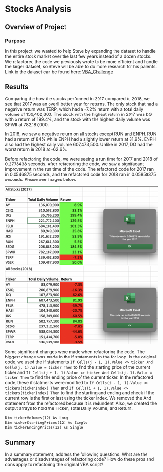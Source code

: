 # Stocks Analysis

## Overview of Project 
### Purpose
In this project, we wanted to help Steve by expanding the dataset to handle the entire stock market over the last few years instead of a dozen stocks. We refactored the code we previously wrote to be more efficient and handle the larger dataset, so Steve will be able to do more research for his parents. Link to the dataset can be found here: [VBA_Challenge](https://github.com/Dspiper/stock-analysis/blob/main/VBA_Challenge.xlsm)

## Results

Comparing the how the stocks performed in 2017 compared to 2018, we see that 2017 was an overll better year for returns. The only stock that had a negative return was TERP, which had a -7.2% return with a total daily volume of 139,402,800. The stock with the highest return in 2017 was DQ with a return of 199.4%, and the stock with the highest daily volume was SPWR at 782,187,000. 

In 2018, we saw a negative return on all stocks except RUN and ENPH. RUN had a return of 84% while ENPH had a slightly lower return at 81.9%. ENPH also had the highest daily volume 607,473,500. Unlike in 2017, DQ had the worst return in 2018 at -62.6%. 

Before refactoring the code, we were seeing a run time for 2017 and 2018 of 0.2773438 seconds. After refactoring the code, we saw a signifacant improvement in the run time of the code. The refactored code for 2017 ran in 0.0546875 seconds, and the refactored code for 2018 ran in 0.05859375 seconds. Please see images below. 

![VBA_Challenge_2017](https://github.com/Dspiper/stock-analysis/blob/main/Resources/VBA_Challenge_2017.png) 
![VBA_Challenge_2018](https://github.com/Dspiper/stock-analysis/blob/main/Resources/VBA_Challenge_2018.png)

Some significant changes were made when refactoring the code. The biggest change was made in the if statements in the for loop. In the original code, we used the if statements `If Cells(j - 1, 1).Value <> ticker And Cells(j, 1).Value = ticker Then` to find the starting price of the current ticker and `If Cells(j + 1, 1).Value <> ticker And Cells(j, 1).Value = ticker Then` to find the ending price of the current ticker. In the refactored code, these if statments were modified to `If Cells(i - 1, 1).Value <> tickers(tickerIndex) Then` and `If Cells(i + 1, 1).Value <> tickers(tickerIndex) Then` to find the starting and ending and check if the current row is the first or last using the ticker index. We removed the And statement from the refactored because it is redundent. Also, we created the output arrays to hold the Ticker, Total Daily Volume, and Return.

```
Dim tickerVolumes(12) As Long
Dim tickerStartingPrices(12) As Single
Dim tickerEndingPrices(12) As Single
```

## Summary

In a summary statement, address the following questions.
What are the advantages or disadvantages of refactoring code?
How do these pros and cons apply to refactoring the original VBA script?
